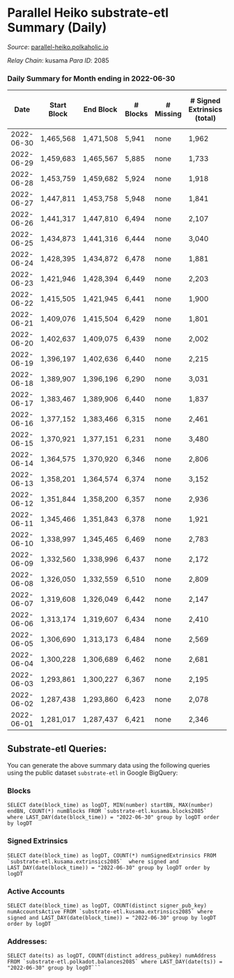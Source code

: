 # Parallel Heiko substrate-etl Summary (Daily)

_Source_: [parallel-heiko.polkaholic.io](https://parallel-heiko.polkaholic.io)

*Relay Chain*: kusama
*Para ID*: 2085



### Daily Summary for Month ending in 2022-06-30


| Date | Start Block | End Block | # Blocks | # Missing | # Signed Extrinsics (total) | # Active Accounts | # Addresses with Balances | # Events | # Transfers | # XCM Transfers In | # XCM Transfers Out |
| ---- | ----------- | --------- | -------- | --------- | --------------------------- | ----------------- | ------------------------- | -------- | ----------- | ------------------ | ------------------- |
| 2022-06-30 | 1,465,568 | 1,471,508 | 5,941 | none  | 1,962 | 101 | 12,625 | 24,303 | 3,499 ($54,158.63) | 17 ($12,366.44) | 10 ($104,425) |
| 2022-06-29 | 1,459,683 | 1,465,567 | 5,885 | none  | 1,733 | 89 | 12,617 | 22,771 | 3,164 ($103,431) | 7 ($3,502.18) | 12 ($101,519) |
| 2022-06-28 | 1,453,759 | 1,459,682 | 5,924 | none  | 1,918 | 77 | 12,610 | 23,199 | 2,871 ($13,023.45) | 12 ($32,064.69) | 12 ($111,138) |
| 2022-06-27 | 1,447,811 | 1,453,758 | 5,948 | none  | 1,841 | 112 | 12,609 | 24,443 | 3,812 ($443,635) | 14 ($2,397.51) | 18 ($116,798) |
| 2022-06-26 | 1,441,317 | 1,447,810 | 6,494 | none  | 2,107 | 107 | 12,605 | 26,393 | 3,690 ($28,329.46) | 15 ($5,877.02) | 10 ($14,549.62) |
| 2022-06-25 | 1,434,873 | 1,441,316 | 6,444 | none  | 3,040 | 96 | 12,602 | 29,938 | 3,589 ($43,471.29) | 22 ($19,045.21) | 7 ($11,802.84) |
| 2022-06-24 | 1,428,395 | 1,434,872 | 6,478 | none  | 1,881 | 120 | 12,596 | 25,865 | 4,080 ($1,879,691) | 13 ($6,321.09) | 21 ($1,746,910) |
| 2022-06-23 | 1,421,946 | 1,428,394 | 6,449 | none  | 2,203 | 94 | 12,591 | 26,749 | 3,803 ($80,613.80) | 20 ($121,524) | 9 ($8,746.00) |
| 2022-06-22 | 1,415,505 | 1,421,945 | 6,441 | none  | 1,900 | 111 | 12,586 | 25,359 | 3,710 ($79,061.61) | 27 ($17,249.64) | 17 ($11,762.49) |
| 2022-06-21 | 1,409,076 | 1,415,504 | 6,429 | none  | 1,801 | 134 | 12,577 | 25,678 | 4,118 ($34,412.91) | 23 ($9,067.07) | 19 ($10,825.82) |
| 2022-06-20 | 1,402,637 | 1,409,075 | 6,439 | none  | 2,002 | 116 | 12,570 | 26,248 | 4,024 ($27,251.10) | 21 ($7,970.87) | 14 ($5,689.73) |
| 2022-06-19 | 1,396,197 | 1,402,636 | 6,440 | none  | 2,215 | 123 | 12,567 | 27,438 | 4,348 ($24,465.37) | 17 ($2,561.16) | 19 ($10,001.79) |
| 2022-06-18 | 1,389,907 | 1,396,196 | 6,290 | none  | 3,031 | 115 | 12,565 | 30,416 | 4,328 ($40,208.21) | 20 ($11,733.32) | 20 ($9,056.12) |
| 2022-06-17 | 1,383,467 | 1,389,906 | 6,440 | none  | 1,837 | 120 | 12,561 | 25,588 | 4,038 ($22,952.02) | 22 ($4,870.95) | 14 ($1,772.23) |
| 2022-06-16 | 1,377,152 | 1,383,466 | 6,315 | none  | 2,461 | 106 | 12,559 | 27,928 | 4,104 ($58,987.47) | 27 ($40,877.90) | 11 ($6,683.25) |
| 2022-06-15 | 1,370,921 | 1,377,151 | 6,231 | none  | 3,480 | 139 | 12,554 | 37,994 | 6,765 ($43,345.40) | 491 ($16,156.07) | 36 ($10,965.50) |
| 2022-06-14 | 1,364,575 | 1,370,920 | 6,346 | none  | 2,806 | 155 | 12,542 | 32,694 | 5,697 ($75,212.67) | 165 ($18,728.93) | 21 ($11,387.35) |
| 2022-06-13 | 1,358,201 | 1,364,574 | 6,374 | none  | 3,152 | 193 | 12,527 | 33,645 | 5,804 ($158,825) | 86 ($61,607.95) | 32 ($90,541.11) |
| 2022-06-12 | 1,351,844 | 1,358,200 | 6,357 | none  | 2,936 | 147 | 12,499 | 31,268 | 4,931 ($69,602.89) | 56 ($50,083.69) | 28 ($43,639.23) |
| 2022-06-11 | 1,345,466 | 1,351,843 | 6,378 | none  | 1,921 | 116 | 12,475 | 27,062 | 4,759 ($307,599) | 49 ($34,113.61) | 21 ($44,517.13) |
| 2022-06-10 | 1,338,997 | 1,345,465 | 6,469 | none  | 2,783 | 153 | 12,449 | 31,727 | 5,393 ($73,866.55) | 69 ($39,082.69) | 24 ($12,364.12) |
| 2022-06-09 | 1,332,560 | 1,338,996 | 6,437 | none  | 2,172 | 150 | 12,417 | 28,838 | 5,245 ($1,913,459) | 42 ($44,567.43) | 14 ($3,411.77) |
| 2022-06-08 | 1,326,050 | 1,332,559 | 6,510 | none  | 2,809 | 149 | 12,392 | 31,300 | 5,089 ($44,495.10) | 29 ($23,072.98) | 19 ($11,783.41) |
| 2022-06-07 | 1,319,608 | 1,326,049 | 6,442 | none  | 2,147 | 142 | 12,382 | 28,155 | 5,027 ($225,737) | 30 ($103,581) | 22 ($32,172.62) |
| 2022-06-06 | 1,313,174 | 1,319,607 | 6,434 | none  | 2,410 | 202 | 12,375 | 29,379 | 5,084 ($150,757) | 22 ($32,427.10) | 15 ($28,440.58) |
| 2022-06-05 | 1,306,690 | 1,313,173 | 6,484 | none  | 2,569 | 127 | 12,366 | 29,451 | 4,691 ($167,825) | 11 ($55,726.09) | 20 ($90,412.42) |
| 2022-06-04 | 1,300,228 | 1,306,689 | 6,462 | none  | 2,681 | 109 | 12,361 | 28,900 | 3,923 ($27,860.35) | 23 ($22,844.10) | 5 ($17,943.40) |
| 2022-06-03 | 1,293,861 | 1,300,227 | 6,367 | none  | 2,195 | 131 | 12,355 | 27,854 | 4,676 ($148,156) | 23 ($63,938.31) | 16 ($45,672.66) |
| 2022-06-02 | 1,287,438 | 1,293,860 | 6,423 | none  | 2,078 | 158 | 12,342 | 28,274 | 5,215 ($155,049) | 32 ($199,595) | 22 ($5,973.42) |
| 2022-06-01 | 1,281,017 | 1,287,437 | 6,421 | none  | 2,346 | 146 | 12,334 | 29,462 | 5,134 ($116,213) | 23 ($81,102.33) | 16 ($64,097.57) |

## Substrate-etl Queries:
You can generate the above summary data using the following queries using the public dataset `substrate-etl` in Google BigQuery:


### Blocks
```
SELECT date(block_time) as logDT, MIN(number) startBN, MAX(number) endBN, COUNT(*) numBlocks FROM `substrate-etl.kusama.blocks2085`  where LAST_DAY(date(block_time)) = "2022-06-30" group by logDT order by logDT
```


### Signed Extrinsics
```
SELECT date(block_time) as logDT, COUNT(*) numSignedExtrinsics FROM `substrate-etl.kusama.extrinsics2085`  where signed and LAST_DAY(date(block_time)) = "2022-06-30" group by logDT order by logDT
```


### Active Accounts
```
SELECT date(block_time) as logDT, COUNT(distinct signer_pub_key) numAccountsActive FROM `substrate-etl.kusama.extrinsics2085` where signed and LAST_DAY(date(block_time)) = "2022-06-30" group by logDT order by logDT
```


### Addresses:
```
SELECT date(ts) as logDT, COUNT(distinct address_pubkey) numAddress FROM `substrate-etl.polkadot.balances2085` where LAST_DAY(date(ts)) = "2022-06-30" group by logDT```

